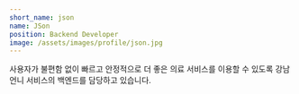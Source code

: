 ```yaml
---
short_name: json
name: JSon
position: Backend Developer
image: /assets/images/profile/json.jpg
---
```

사용자가 불편함 없이 빠르고 안정적으로 더 좋은 의료 서비스를 이용할 수 있도록
강남언니 서비스의 백엔드를 담당하고 있습니다.
